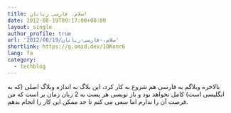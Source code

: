 ```yaml
---
title: سلام، فارسی زبانان!
date: 2012-08-19T09:17:00+00:00
layout: single
author_profile: true
url: '2012/08/19/سلام،-فارسی-زبانان'
shortlink: https://g.omid.dev/1OKonr6
lang: fa
category: 
  - techblog
---
```

بالاخره وبلاگم به فارسی هم شروع به کار کرد، این بلاگ به اندازه وبلاگ اصلی (که به انگلیسی است) کامل نخواهد بود و باز نویسی هر پست به 2 زبان زمان بر است که من فرصت آن را ندارم اما سعی می کنم تا حد ممکن این کار را انجام بدهم.